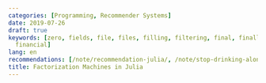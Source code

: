 ```yaml
---
categories: [Programming, Recommender Systems]
date: 2019-07-26
draft: true
keywords: [zero, fields, file, files, filling, filtering, final, finally, finance,
  financial]
lang: en
recommendations: [/note/recommendation-julia/, /note/stop-drinking-alone/, /note/hugo-markdown-and-mathjax/]
title: Factorization Machines in Julia
---
```


